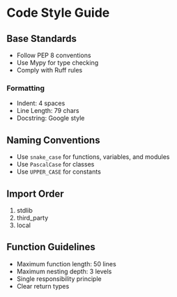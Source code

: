 # Code Style Guide

## Base Standards
- Follow PEP 8 conventions
- Use Mypy for type checking
- Comply with Ruff rules

### Formatting
- Indent: 4 spaces
- Line Length: 79 chars
- Docstring: Google style


## Naming Conventions
- Use `snake_case` for functions, variables, and modules
- Use `PascalCase` for classes
- Use `UPPER_CASE` for constants

## Import Order
1. stdlib
2. third_party
3. local

## Function Guidelines
- Maximum function length: 50 lines
- Maximum nesting depth: 3 levels
- Single responsibility principle
- Clear return types 
